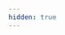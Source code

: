 ```yaml
---
hidden: true
---
```

<script>window.location.replace("https://310mc.github.io/birthday_story/midori/2019")</script>
